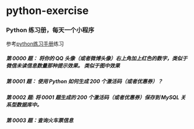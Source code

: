 # python-exercise
### Python 练习册，每天一个小程序
参考[python练习手册](https://github.com/Yixiaohan/show-me-the-code)练习


##### 第 0000 题： 将你的 QQ 头像（或者微博头像）右上角加上红色的数字，类似于微信未读信息数量那种提示效果。 类似于图中效果

##### 第 0001 题： 使用 Python 如何生成 200 个激活码（或者优惠券）？

##### 第 0002 题: 将 0001 题生成的 200 个激活码（或者优惠券）保存到 MySQL 关系型数据库中。

##### 第 0003 题：查询火车票信息
